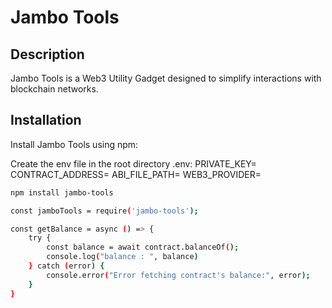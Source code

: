# Jambo Tools

## Description

Jambo Tools is a Web3 Utility Gadget designed to simplify interactions with blockchain networks.

## Installation

Install Jambo Tools using npm:

Create the env file in the root directory
.env:
PRIVATE_KEY=
CONTRACT_ADDRESS=
ABI_FILE_PATH=
WEB3_PROVIDER=

```bash
npm install jambo-tools

const jamboTools = require('jambo-tools');

const getBalance = async () => {
    try {
        const balance = await contract.balanceOf();
        console.log("balance : ", balance)
    } catch (error) {
        console.error("Error fetching contract's balance:", error);
    }
}
